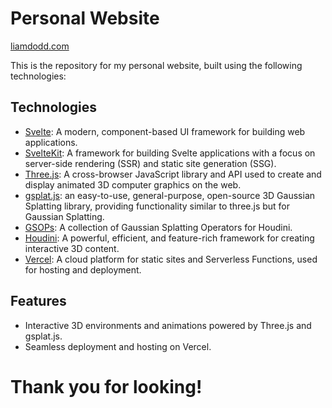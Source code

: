 # Personal Website

[liamdodd.com](https://liamdodd.com)

This is the repository for my personal website, built using the following technologies:

## Technologies

- [Svelte](https://svelte.dev/): A modern, component-based UI framework for building web applications.
- [SvelteKit](https://kit.svelte.dev/): A framework for building Svelte applications with a focus on server-side rendering (SSR) and static site generation (SSG).
- [Three.js](https://threejs.org/): A cross-browser JavaScript library and API used to create and display animated 3D computer graphics on the web.
- [gsplat.js](https://github.com/huggingface/gsplat.js): an easy-to-use, general-purpose, open-source 3D Gaussian Splatting library, providing functionality similar to three.js but for Gaussian Splatting.
- [GSOPs](https://github.com/david-rhodes/GSOPs): A collection of Gaussian Splatting Operators for Houdini.
- [Houdini](https://www.sidefx.com/): A powerful, efficient, and feature-rich framework for creating interactive 3D content.
- [Vercel](https://vercel.com/): A cloud platform for static sites and Serverless Functions, used for hosting and deployment.

## Features

- Interactive 3D environments and animations powered by Three.js and gsplat.js.
- Seamless deployment and hosting on Vercel.

# Thank you for looking!
